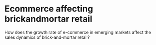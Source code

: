 # Ecommerce affecting brickandmortar retail
 How does the growth rate of e-commerce in emerging markets affect the sales dynamics of brick-and-mortar retail?
